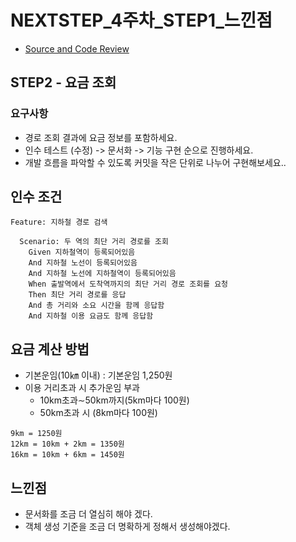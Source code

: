 # NEXTSTEP_4주차_STEP1_느낀점

- [Source and Code Review](https://github.com/next-step/atdd-subway-fare/pull/126)

## STEP2 - 요금 조회

### 요구사항

- 경로 조회 결과에 요금 정보를 포함하세요.
- 인수 테스트 (수정) -> 문서화 -> 기능 구현 순으로 진행하세요.
- 개발 흐름을 파악할 수 있도록 커밋을 작은 단위로 나누어 구현해보세요..

## 인수 조건

```
Feature: 지하철 경로 검색

  Scenario: 두 역의 최단 거리 경로를 조회
    Given 지하철역이 등록되어있음
    And 지하철 노선이 등록되어있음
    And 지하철 노선에 지하철역이 등록되어있음
    When 출발역에서 도착역까지의 최단 거리 경로 조회를 요청
    Then 최단 거리 경로를 응답
    And 총 거리와 소요 시간을 함께 응답함
    And 지하철 이용 요금도 함께 응답함
```

## 요금 계산 방법

- 기본운임(10㎞ 이내) : 기본운임 1,250원
- 이용 거리초과 시 추가운임 부과
  - 10km초과∼50km까지(5km마다 100원)
  - 50km초과 시 (8km마다 100원)

```
9km = 1250원
12km = 10km + 2km = 1350원
16km = 10km + 6km = 1450원
```

## 느낀점

- 문서화를 조금 더 열심히 해야 겠다.
- 객체 생성 기준을 조금 더 명확하게 정해서 생성해야겠다.
